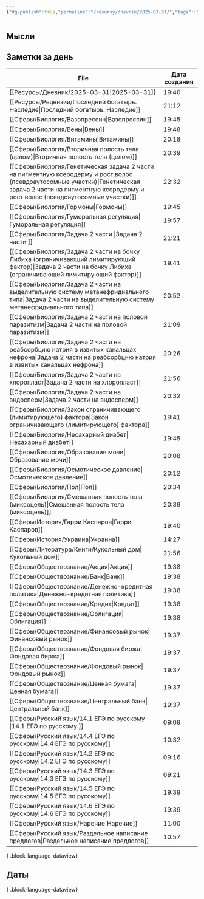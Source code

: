 ```yaml
---
{"dg-publish":true,"permalink":"/resursy/dnevnik/2025-03-31/","tags":["Ежедневнаязаметка"]}
---
```


## Мысли
## Заметки за день
| File                                                                                                                                                                                                             | Дата создания |
| ---------------------------------------------------------------------------------------------------------------------------------------------------------------------------------------------------------------- | ------------- |
| [[Ресурсы/Дневник/2025-03-31\|2025-03-31]]                                                                                                                                                                    | 19:40         |
| [[Ресурсы/Рецензии/Последний богатырь. Наследие\|Последний богатырь. Наследие]]                                                                                                                               | 21:12         |
| [[Сферы/Биология/Вазопрессин\|Вазопрессин]]                                                                                                                                                                   | 19:45         |
| [[Сферы/Биология/Вены\|Вены]]                                                                                                                                                                                 | 19:48         |
| [[Сферы/Биология/Витамины\|Витамины]]                                                                                                                                                                         | 20:18         |
| [[Сферы/Биология/Вторичная полость тела (целом)\|Вторичная полость тела (целом)]]                                                                                                                             | 20:39         |
| [[Сферы/Биология/Генетическая задача 2 части на пигментную ксеродерму и рост волос (псевдоаутосомные участки)\|Генетическая задача 2 части на пигментную ксеродерму и рост волос (псевдоаутосомные участки)]] | 22:32         |
| [[Сферы/Биология/Гормоны\|Гормоны]]                                                                                                                                                                           | 19:45         |
| [[Сферы/Биология/Гуморальная регуляция\|Гуморальная регуляция]]                                                                                                                                               | 19:57         |
| [[Сферы/Биология/Задача 2 части \|Задача 2 части ]]                                                                                                                                                           | 21:21         |
| [[Сферы/Биология/Задача 2 части на бочку Либиха (ограничивающий лимитирующий фактор)\|Задача 2 части на бочку Либиха (ограничивающий лимитирующий фактор)]]                                                   | 19:41         |
| [[Сферы/Биология/Задача 2 части на выделительную систему метанефридиального типа\|Задача 2 части на выделительную систему метанефридиального типа]]                                                           | 20:52         |
| [[Сферы/Биология/Задача 2 части на половой паразитизм\|Задача 2 части на половой паразитизм]]                                                                                                                 | 21:09         |
| [[Сферы/Биология/Задача 2 части на реабсорбцию натрия в извитых канальцах нефрона\|Задача 2 части на реабсорбцию натрия в извитых канальцах нефрона]]                                                         | 20:26         |
| [[Сферы/Биология/Задача 2 части на хлоропласт\|Задача 2 части на хлоропласт]]                                                                                                                                 | 21:56         |
| [[Сферы/Биология/Задача 2 части на эндосперм\|Задача 2 части на эндосперм]]                                                                                                                                   | 20:32         |
| [[Сферы/Биология/Закон ограничивающего (лимитирующего) фактора\|Закон ограничивающего (лимитирующего) фактора]]                                                                                               | 19:41         |
| [[Сферы/Биология/Несахарный диабет\|Несахарный диабет]]                                                                                                                                                       | 19:45         |
| [[Сферы/Биология/Образование мочи\|Образование мочи]]                                                                                                                                                         | 20:08         |
| [[Сферы/Биология/Осмотическое давление\|Осмотическое давление]]                                                                                                                                               | 20:12         |
| [[Сферы/Биология/Пол\|Пол]]                                                                                                                                                                                   | 20:34         |
| [[Сферы/Биология/Смешанная полость тела (миксоцель)\|Смешанная полость тела (миксоцель)]]                                                                                                                     | 20:39         |
| [[Сферы/История/Гарри Каспаров\|Гарри Каспаров]]                                                                                                                                                              | 19:40         |
| [[Сферы/История/Украина\|Украина]]                                                                                                                                                                            | 14:27         |
| [[Сферы/Литература/Книги/Кукольный дом\|Кукольный дом]]                                                                                                                                                       | 21:56         |
| [[Сферы/Обществознание/Акция\|Акция]]                                                                                                                                                                         | 19:38         |
| [[Сферы/Обществознание/Банк\|Банк]]                                                                                                                                                                           | 19:38         |
| [[Сферы/Обществознание/Денежно-кредитная политика\|Денежно-кредитная политика]]                                                                                                                               | 19:38         |
| [[Сферы/Обществознание/Кредит\|Кредит]]                                                                                                                                                                       | 19:38         |
| [[Сферы/Обществознание/Облигация\|Облигация]]                                                                                                                                                                 | 19:38         |
| [[Сферы/Обществознание/Финансовый рынок\|Финансовый рынок]]                                                                                                                                                   | 19:37         |
| [[Сферы/Обществознание/Фондовая биржа\|Фондовая биржа]]                                                                                                                                                       | 19:37         |
| [[Сферы/Обществознание/Фондовый рынок\|Фондовый рынок]]                                                                                                                                                       | 19:37         |
| [[Сферы/Обществознание/Ценная бумага\|Ценная бумага]]                                                                                                                                                         | 19:37         |
| [[Сферы/Обществознание/Центральный банк\|Центральный банк]]                                                                                                                                                   | 19:37         |
| [[Сферы/Русский язык/14.1 ЕГЭ по русскому \|14.1 ЕГЭ по русскому ]]                                                                                                                                           | 09:09         |
| [[Сферы/Русский язык/14.4 ЕГЭ по русскому\|14.4 ЕГЭ по русскому]]                                                                                                                                             | 10:32         |
| [[Сферы/Русский язык/14.2 ЕГЭ по русскому\|14.2 ЕГЭ по русскому]]                                                                                                                                             | 09:16         |
| [[Сферы/Русский язык/14.3 ЕГЭ по русскому\|14.3 ЕГЭ по русскому]]                                                                                                                                             | 09:21         |
| [[Сферы/Русский язык/14.5 ЕГЭ по русскому\|14.5 ЕГЭ по русскому]]                                                                                                                                             | 19:39         |
| [[Сферы/Русский язык/14.6 ЕГЭ по русскому\|14.6 ЕГЭ по русскому]]                                                                                                                                             | 19:39         |
| [[Сферы/Русский язык/Наречие\|Наречие]]                                                                                                                                                                       | 11:00         |
| [[Сферы/Русский язык/Раздельное написание предлогов\|Раздельное написание предлогов]]                                                                                                                         | 10:57         |

{ .block-language-dataview}
## Даты

{ .block-language-dataview}

